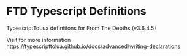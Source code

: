 # FTD Typescript Definitions

TypescriptToLua definitions for From The Depths (v3.6.4.5)

Visit for more information https://typescripttolua.github.io/docs/advanced/writing-declarations